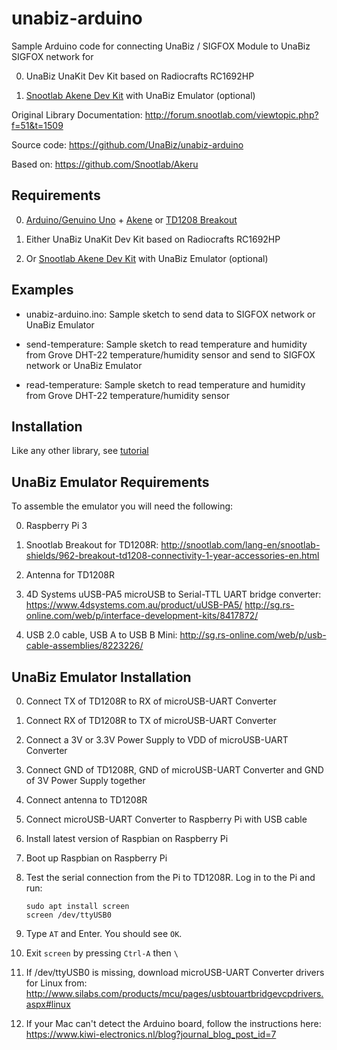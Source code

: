 # unabiz-arduino

Sample Arduino code for connecting UnaBiz / SIGFOX Module to UnaBiz SIGFOX network for

0. UnaBiz UnaKit Dev Kit based on Radiocrafts RC1692HP

0. [Snootlab Akene Dev Kit](http://snootlab.com/lang-en/snootlab-shields/889-akene-v1-en.html) with UnaBiz Emulator (optional)

Original Library Documentation:
http://forum.snootlab.com/viewtopic.php?f=51&t=1509

Source code:
https://github.com/UnaBiz/unabiz-arduino

Based on:
https://github.com/Snootlab/Akeru

Requirements
------------

0. [Arduino/Genuino Uno](http://snootlab.com/lang-en/arduino-genuino-en/956-genuino-uno-arduino-uno-en.html) + [Akene](http://snootlab.com/lang-en/snootlab-shields/889-akene-v1-en.html) or [TD1208 Breakout](http://snootlab.com/lang-en/snootlab-shields/962-breakout-td1208-connectivity-1-year-accessories-en.html)

0. Either UnaBiz UnaKit Dev Kit based on Radiocrafts RC1692HP

0. Or [Snootlab Akene Dev Kit](http://snootlab.com/lang-en/snootlab-shields/889-akene-v1-en.html) with UnaBiz Emulator (optional)

Examples
--------

* unabiz-arduino.ino: Sample sketch to send data to SIGFOX network or UnaBiz Emulator

* send-temperature: Sample sketch to read temperature and humidity from Grove DHT-22 temperature/humidity sensor and send to SIGFOX network or UnaBiz Emulator

* read-temperature: Sample sketch to read temperature and humidity from Grove DHT-22 temperature/humidity sensor

Installation
------------

Like any other library, see [tutorial](http://arduino.cc/en/Hacking/Libraries)

UnaBiz Emulator Requirements
----------------------------

To assemble the emulator you will need the following:

0. Raspberry Pi 3

0. Snootlab Breakout for TD1208R: 
   http://snootlab.com/lang-en/snootlab-shields/962-breakout-td1208-connectivity-1-year-accessories-en.html
   
0. Antenna for TD1208R
   
0. 4D Systems uUSB-PA5 microUSB to Serial-TTL UART bridge converter:
   https://www.4dsystems.com.au/product/uUSB-PA5/
   http://sg.rs-online.com/web/p/interface-development-kits/8417872/

0. USB 2.0 cable, USB A to USB B Mini:
   http://sg.rs-online.com/web/p/usb-cable-assemblies/8223226/
   
UnaBiz Emulator Installation
----------------------------

0. Connect TX of TD1208R to RX of microUSB-UART Converter

0. Connect RX of TD1208R to TX of microUSB-UART Converter

0. Connect a 3V or 3.3V Power Supply to VDD of microUSB-UART Converter

0. Connect GND of TD1208R, GND of microUSB-UART Converter and GND of 3V Power Supply together

0. Connect antenna to TD1208R

0. Connect microUSB-UART Converter to Raspberry Pi with USB cable

0. Install latest version of Raspbian on Raspberry Pi

0. Boot up Raspbian on Raspberry Pi

0. Test the serial connection from the Pi to TD1208R.  Log in to the Pi and run:

    ```
    sudo apt install screen
    screen /dev/ttyUSB0    
    ```

0. Type `AT` and Enter. You should see `OK`.

0. Exit `screen` by pressing `Ctrl-A` then `\`

0. If /dev/ttyUSB0 is missing, download microUSB-UART Converter drivers for Linux from:
   http://www.silabs.com/products/mcu/pages/usbtouartbridgevcpdrivers.aspx#linux

0. If your Mac can't detect the Arduino board, follow the instructions here:
   https://www.kiwi-electronics.nl/blog?journal_blog_post_id=7

   
